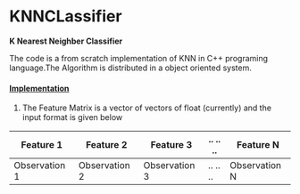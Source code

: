 # KNNCLassifier
<b>K Nearest Neighber Classifier </b>

The code is a from scratch implementation of KNN in C++ programing language.The Algorithm is distributed in a object oriented system.

<h4><u>Implementation</u></h6>

1. The Feature Matrix is a vector of vectors of float (currently) and the input format is given below

| Feature 1 | Feature 2 | Feature 3 |  .. .. .. | Feature N |
| --------- | --------- | --------- | --------- | --------- |
| Observation 1 | Observation 2 | Observation 3|  .. .. .. | Observation N |



